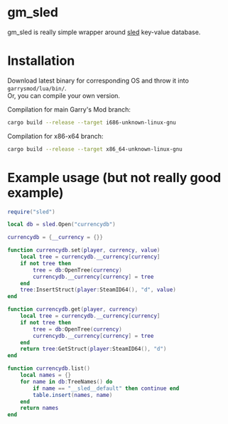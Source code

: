 # gm_sled

gm_sled is really simple wrapper around [sled](https://github.com/spacejam/sled) key-value database.

# Installation
Download latest binary for corresponding OS and throw it into `garrysmod/lua/bin/`.  
Or, you can compile your own version.

Compilation for main Garry's Mod branch:
```bash
cargo build --release --target i686-unknown-linux-gnu
```
Compilation for x86-x64 branch:
```bash
cargo build --release --target x86_64-unknown-linux-gnu
```

# Example usage (but not really good example)
```lua
require("sled")

local db = sled.Open("currencydb")

currencydb = {__currency = {}}

function currencydb.set(player, currency, value)
    local tree = currencydb.__currency[currency]
    if not tree then
        tree = db:OpenTree(currency)
        currencydb.__currency[currency] = tree
    end
    tree:InsertStruct(player:SteamID64(), "d", value)
end

function currencydb.get(player, currency)
    local tree = currencydb.__currency[currency]
    if not tree then
        tree = db:OpenTree(currency)
        currencydb.__currency[currency] = tree
    end
    return tree:GetStruct(player:SteamID64(), "d")
end

function currencydb.list()
    local names = {}
    for name in db:TreeNames() do
        if name == "__sled__default" then continue end
        table.insert(names, name)
    end
    return names
end
```